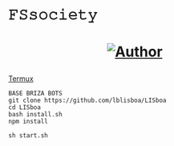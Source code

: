# 𝙵𝚂𝚜𝚘𝚌𝚒𝚎𝚝𝚢
<h1 align="center">
    </p>
    <p>
        <a href="https://github.com/ianmsfvenom"><img title="Author"    src="https://img.shields.io/badge/Author-LISBOAFS-purple.svg?style=for-the-badge&logo=github"></a>
    </p>
</h1>

[Termux](https://play.google.com/store/apps/details?id=com.termux&hl=pt_BR&gl=US)

```
BASE BRIZA BOTS
git clone https://github.com/lblisboa/LISboa
cd LISboa
bash install.sh
npm install

sh start.sh
